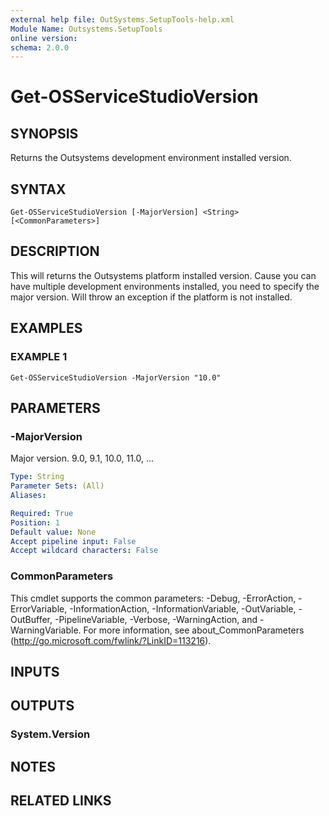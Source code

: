 ```yaml
---
external help file: OutSystems.SetupTools-help.xml
Module Name: Outsystems.SetupTools
online version:
schema: 2.0.0
---
```


# Get-OSServiceStudioVersion

## SYNOPSIS
Returns the Outsystems development environment installed version.

## SYNTAX

```
Get-OSServiceStudioVersion [-MajorVersion] <String> [<CommonParameters>]
```

## DESCRIPTION
This will returns the Outsystems platform installed version.
Cause you can have multiple development environments installed, you need to specify the major version.
Will throw an exception if the platform is not installed.

## EXAMPLES

### EXAMPLE 1
```
Get-OSServiceStudioVersion -MajorVersion "10.0"
```

## PARAMETERS

### -MajorVersion
Major version.
9.0, 9.1, 10.0, 11.0, ...

```yaml
Type: String
Parameter Sets: (All)
Aliases:

Required: True
Position: 1
Default value: None
Accept pipeline input: False
Accept wildcard characters: False
```

### CommonParameters
This cmdlet supports the common parameters: -Debug, -ErrorAction, -ErrorVariable, -InformationAction, -InformationVariable, -OutVariable, -OutBuffer, -PipelineVariable, -Verbose, -WarningAction, and -WarningVariable.
For more information, see about_CommonParameters (http://go.microsoft.com/fwlink/?LinkID=113216).

## INPUTS

## OUTPUTS

### System.Version

## NOTES

## RELATED LINKS
